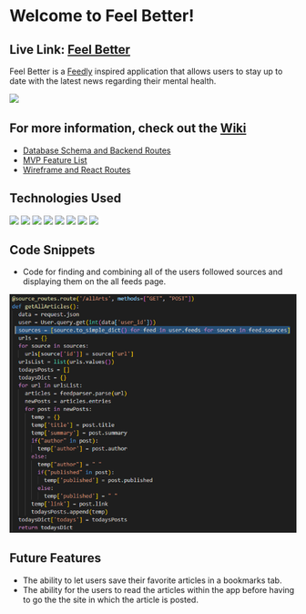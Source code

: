 # Welcome to Feel Better! 


## Live Link: [Feel Better](https://feelbetter-app.herokuapp.com/)
Feel Better is a [Feedly](feedly.com) inspired application that allows users to stay up to date with the latest news regarding their mental health. 

<img src='https://media.giphy.com/media/MQFmHB7APLQK67NH0f/giphy.gif' />

## For more information, check out the [Wiki](https://github.com/chuksota/FeelBetter/wiki)

* [Database Schema and Backend Routes](https://github.com/chuksota/FeelBetter/wiki/Database-Schema-and-Backend-Routes)
* [MVP Feature List](https://github.com/chuksota/FeelBetter/wiki/MVP-Feature-List)
* [Wireframe and React Routes](https://github.com/chuksota/FeelBetter/wiki/Wireframe-and-React-Routes)

## Technologies Used
   <img src="https://img.shields.io/badge/Python-3776AB?style=for-the-badge&logo=python&logoColor=white" />
   <img src="https://img.shields.io/badge/JavaScript-F7DF1E?style=for-the-badge&logo=javascript&logoColor=black" />
   <img src="https://img.shields.io/badge/CSS-239120?&style=for-the-badge&logo=css3&logoColor=white" />
   <img src="https://img.shields.io/badge/HTML5-E34F26?style=for-the-badge&logo=html5&logoColor=white" />
   <img src="https://img.shields.io/badge/PostgreSQL-316192?style=for-the-badge&logo=postgresql&logoColor=white" />
   <img src="https://img.shields.io/badge/React-20232A?style=for-the-badge&logo=react&logoColor=61DAFB" />
   <img src="https://img.shields.io/badge/Redux-593D88?style=for-the-badge&logo=redux&logoColor=white" />
   <img src="https://img.shields.io/badge/Docker-2CA5E0?style=for-the-badge&logo=docker&logoColor=white" />
   
## Code Snippets 
  * Code for finding and combining all of the users followed sources and displaying them on the all feeds page.
   <img src="https://github.com/chuksota/FeelBetter/blob/main/images/Capture.PNG"  />
   
## Future Features
   * The ability to let users save their favorite articles in a bookmarks tab.
   * The ability for the users to read the articles within the app before having to go the the site in which the article is posted. 

